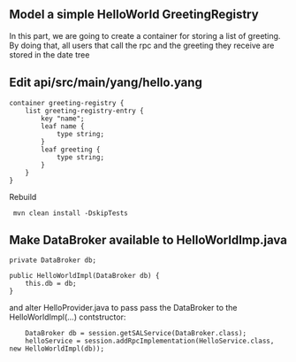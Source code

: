 ## Model a simple HelloWorld GreetingRegistry

In this part, we are going to create a container for storing a list of greeting.
By doing that, all users that call the rpc and the greeting they receive are stored in the date tree 

## Edit api/src/main/yang/hello.yang

    container greeting-registry {
        list greeting-registry-entry {
            key "name";
            leaf name {
                type string;
            }
            leaf greeting {
                type string;
            }
        }
    }

Rebuild 

     mvn clean install -DskipTests


## Make DataBroker available to HelloWorldImp.java

    private DataBroker db;

    public HelloWorldImpl(DataBroker db) {
        this.db = db;
    }
    
and alter HelloProvider.java to pass pass the DataBroker to the HelloWorldImpl(...) contstructor: 

        DataBroker db = session.getSALService(DataBroker.class);
        helloService = session.addRpcImplementation(HelloService.class, new HelloWorldImpl(db));
        
